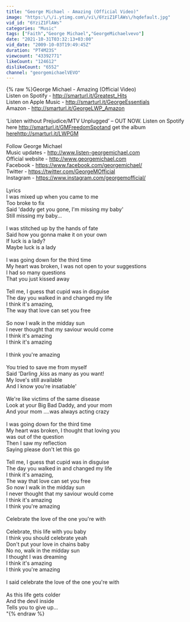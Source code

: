 ```yaml
---
title: "George Michael - Amazing (Official Video)"
image: "https:\/\/i.ytimg.com\/vi\/6YziZ1FlAWs\/hqdefault.jpg"
vid_id: "6YziZ1FlAWs"
categories: "Music"
tags: ["Faith","George Michael","GeorgeMichaelvevo"]
date: "2021-10-31T03:32:13+03:00"
vid_date: "2009-10-03T19:49:45Z"
duration: "PT4M23S"
viewcount: "43392771"
likeCount: "124612"
dislikeCount: "6552"
channel: "georgemichaelVEVO"
---
```

{% raw %}George Michael - Amazing (Official Video)<br />Listen on Spotify - <a rel="nofollow" target="blank" href="http://smarturl.it/Greatest_Hits">http://smarturl.it/Greatest_Hits</a><br />Listen on Apple Music - <a rel="nofollow" target="blank" href="http://smarturl.it/GeorgeEssentials">http://smarturl.it/GeorgeEssentials</a><br />Amazon - <a rel="nofollow" target="blank" href="http://smarturl.it/GeorgeLWP_Amazon">http://smarturl.it/GeorgeLWP_Amazon</a><br /><br />‘Listen without Prejudice/MTV Unplugged’ – OUT NOW. Listen on Spotify here <a rel="nofollow" target="blank" href="http://smarturl.it/GMFreedomSpotand">http://smarturl.it/GMFreedomSpotand</a> get the album <a rel="nofollow" target="blank" href="herehttp://smarturl.it/LWPGM">herehttp://smarturl.it/LWPGM</a><br /><br />Follow George Michael<br />Music updates - <a rel="nofollow" target="blank" href="http://www.listen-georgemichael.com">http://www.listen-georgemichael.com</a><br />Official website - <a rel="nofollow" target="blank" href="http://www.georgemichael.com">http://www.georgemichael.com</a><br />Facebook - <a rel="nofollow" target="blank" href="https://www.facebook.com/georgemichael/">https://www.facebook.com/georgemichael/</a><br />Twitter - <a rel="nofollow" target="blank" href="https://twitter.com/GeorgeMOfficial">https://twitter.com/GeorgeMOfficial</a><br />Instagram - <a rel="nofollow" target="blank" href="https://www.instagram.com/georgemofficial/">https://www.instagram.com/georgemofficial/</a><br /><br />Lyrics<br />I was mixed up when you came to me<br />Too broke to fix<br />Said 'daddy get you gone, I'm missing my baby'<br />Still missing my baby...<br /><br />I was stitched up by the hands of fate<br />Said how you gonna make it on your own<br />If luck is a lady?<br />Maybe luck is a lady<br /><br />I was going down for the third time<br />My heart was broken, I was not open to your suggestions<br />I had so many questions<br />That you just kissed away<br /><br />Tell me, I guess that cupid was in disguise<br />The day you walked in and changed my life<br />I think it's amazing,<br />The way that love can set you free<br /><br />So now I walk in the midday sun<br />I never thought that my saviour would come<br />I think it's amazing<br />I think it's amazing<br /><br />I think you're amazing<br /><br />You tried to save me from myself<br />Said 'Darling ,kiss as many as you want!<br />My love's still available<br />And I know you're insatiable'<br /><br />We're like victims of the same disease<br />Look at your Big Bad Daddy, and your mom<br />And your mom ....was always acting crazy<br /><br />I was going down for the third time<br />My heart was broken, I thought that loving you<br />was out of the question<br />Then I saw my reflection<br />Saying please don't let this go<br /><br />Tell me, I guess that cupid was in disguise<br />The day you walked in and changed my life<br />I think it's amazing,<br />The way that love can set you free<br />So now I walk in the midday sun<br />I never thought that my saviour would come<br />I think it's amazing<br />I think you're amazing<br /><br />Celebrate the love of the one you're with<br /><br />Celebrate, this life with you baby<br />I think you should celebrate yeah<br />Don't put your love in chains baby<br />No no, walk in the midday sun<br />I thought I was dreaming<br />I think it's amazing<br />I think you're amazing<br /><br />I said celebrate the love of the one you're with<br /><br />As this life gets colder<br />And the devil inside<br />Tells you to give up...<br />&quot;{% endraw %}

